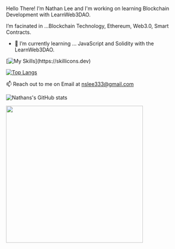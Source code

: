 Hello There!
  I’m Nathan Lee and I'm working on learning Blockchain Development with LearnWeb3DAO.

  I’m facinated in ...Blockchain Technology, Ethereum, Web3.0, Smart Contracts. 
- 🌱 I’m currently learning ... JavaScript and Solidity with the LearnWeb3DAO.


[![My Skills](https://skillicons.dev/icons?i=js,solidity,graphql,nextjs,react,html,css,github,)](https://skillicons.dev)

[![Top Langs](https://github-readme-stats.vercel.app/api/top-langs/?username=nslee333&show_icons=true&theme=synthwave)](https://github.com/nslee333/github-readme-stats)


📫 Reach out to me on Email at nslee333@gmail.com

![Nathans's GitHub stats](https://github-readme-stats.vercel.app/api?username=nslee333&show_icons=true&theme=synthwave)

<div class="image">
  <img src="https://user-images.githubusercontent.com/83928534/158027313-35a09cf7-3193-40bb-951f-7da0ca18ba9f.jpg" height="375" width="auto" >
</div>
<!-- ![PFP](https://user-images.githubusercontent.com/83928534/158027313-35a09cf7-3193-40bb-951f-7da0ca18ba9f.jpg) -->


